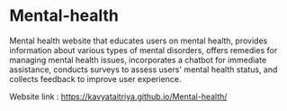 # Mental-health
Mental health website that educates users on mental health, provides information about various types of mental disorders, offers remedies for managing mental health issues, incorporates a chatbot for immediate assistance, conducts surveys to assess users' mental health status, and collects feedback to improve user experience.

Website link : https://kavyataitriya.github.io/Mental-health/
